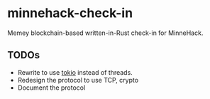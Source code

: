 # minnehack-check-in

Memey blockchain-based written-in-Rust check-in for MinneHack.

## TODOs

 - Rewrite to use [tokio](https://tokio.rs/) instead of threads.
 - Redesign the protocol to use TCP, crypto
 - Document the protocol
